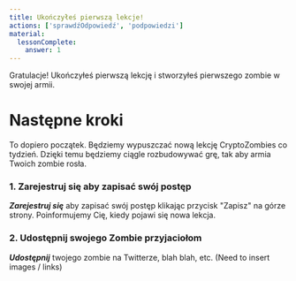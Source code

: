 ```yaml
---
title: Ukończyłeś pierwszą lekcje!
actions: ['sprawdźOdpowiedź', 'podpowiedzi']
material:
  lessonComplete:
    answer: 1
---
```


Gratulacje! Ukończyłeś pierwszą lekcję i stworzyłeś pierwszego zombie w swojej armii.

# Następne kroki

To dopiero początek. Będziemy wypuszczać nową lekcję CryptoZombies co tydzień. Dzięki temu będziemy ciągle rozbudowywać grę, tak aby armia Twoich zombie rosła.

### 1. Zarejestruj się aby zapisać swój postęp

**_Zarejestruj się_** aby zapisać swój postęp klikając przycisk "Zapisz" na górze strony. Poinformujemy Cię, kiedy pojawi się nowa lekcja.

### 2. Udostępnij swojego Zombie przyjaciołom

**_Udostępnij_** twojego zombie na Twitterze, blah blah, etc. (Need to insert images / links)
